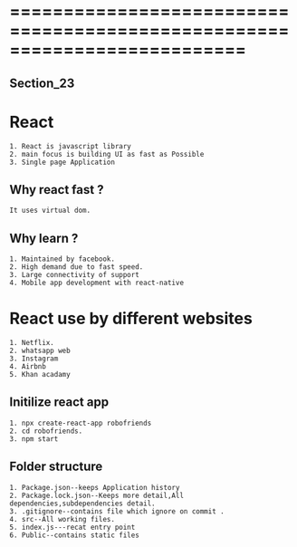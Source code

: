 # ==========================================================================
## Section_23
# React 
    1. React is javascript library
    2. main focus is building UI as fast as Possible 
    3. Single page Application
## Why react fast ?
    It uses virtual dom.

## Why learn ?
    1. Maintained by facebook.
    2. High demand due to fast speed.
    3. Large connectivity of support
    4. Mobile app development with react-native

# React use by different websites
    1. Netflix.
    2. whatsapp web
    3. Instagram
    4. Airbnb
    5. Khan acadamy
## Initilize react app
    1. npx create-react-app robofriends
    2. cd robofriends.
    3. npm start

## Folder structure
    1. Package.json--keeps Application history
    2. Package.lock.json--Keeps more detail,All dependencies,subdependencies detail.
    3. .gitignore--contains file which ignore on commit .
    4. src--All working files.
    5. index.js---recat entry point
    6. Public--contains static files
